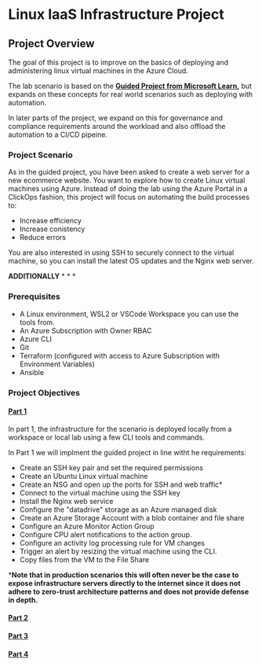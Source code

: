 # Linux IaaS Infrastructure Project

## Project Overview
The goal of this project is to improve on the basics of deploying and administering linux virtual machines in the Azure Cloud.

The lab scenario is based on the **[Guided Project from Microsoft Learn](https://learn.microsoft.com/en-gb/training/modules/guided-project-deploy-administer-linux-virtual-machines-azure/),** but expands on these concepts for real world scenarios such as deploying with automation. 

In later parts of the project, we expand on this for governance and compliance requirements around the workload and also offload the automation to a CI/CD pipeine. 

### Project Scenario
As in the guided project, you have been asked to create a web server for a new ecommerce website. You want to explore how to create Linux virtual machines using Azure. Instead of doing the lab using the Azure Portal in a ClickOps fashion, this project will focus on automating the build processes to:

- Increase efficiency
- Increase conistency
- Reduce errors

You are also interested in using SSH to securely connect to the virtual machine, so you can install the latest OS updates and the Nginx web server.

**ADDITIONALLY** 
* 
* 
* 

### Prerequisites

- A Linux environment, WSL2 or VSCode Workspace you can use the tools from.
- An Azure Subscription with Owner RBAC
- Azure CLI
- Git
- Terraform (configured with access to Azure Subscription with Environment Variables)
- Ansible

### Project Objectives
#### **[Part 1](./Instructions/Part1.md)**

In part 1, the infrastructure for the scenario is deployed locally from a workspace or local lab using a few CLI tools and commands.

In Part 1 we will implment the guided project in line witht he requirements:

- Create an SSH key pair and set the required permissions
- Create an Ubuntu Linux virtual machine
- Create an NSG and open up the ports for SSH and web traffic*
- Connect to the virtual machine using the SSH key
- Install the Nginx web service
- Configure the "datadrive" storage as an Azure managed disk
- Create an Azure Storage Account with a blob container and file share
- Configure an Azure Monitor Action Group 
- Configure CPU alert notifications to the action group.
- Configure an activity log processing rule for VM changes
- Trigger an alert by resizing the virtual machine using the CLI.
- Copy files from the VM to the File Share

***Note that in production scenarios this will often never be the case to expose infrastructure servers directly to the internet since it does not adhere to zero-trust architecture patterns and does not provide defense in depth.**


#### **[Part 2](./Instructions/Part2.md)**
#### **[Part 3](./Instructions/Part3.md)**
#### **[Part 4](./Instructions/Part4.md)**
